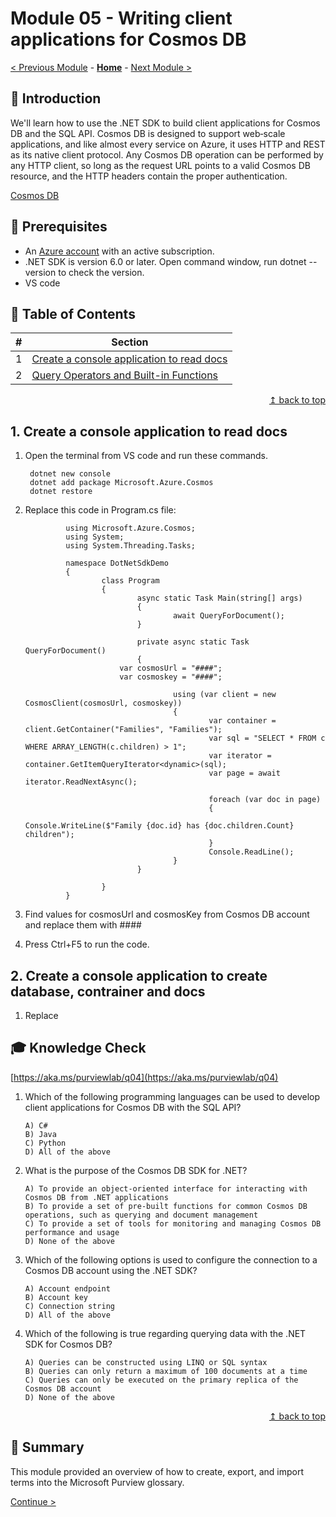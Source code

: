 # Module 05 - Writing client applications for Cosmos DB

[< Previous Module](../modules/module04.md) - **[Home](../README.md)** - [Next Module >](../modules/module05.md)

## :loudspeaker: Introduction


We'll learn how to use the .NET SDK to build client applications for Cosmos DB and the SQL API. Cosmos DB is designed to support web‑scale applications, and like almost every service on Azure, it uses HTTP and REST as its native client protocol. Any Cosmos DB operation can be performed by any HTTP client, so long as the request URL points to a valid Cosmos DB resource, and the HTTP headers contain the proper authentication.

[Cosmos DB](https://azure.microsoft.com/services/cosmos-db/)

## :thinking: Prerequisites

* An [Azure account](https://azure.microsoft.com/free/) with an active subscription.
* .NET SDK is version 6.0 or later. Open command window, run dotnet --version to check the version.
* VS code


## :bookmark_tabs: Table of Contents

| #  | Section  
| --- | ---  
| 1 | [Create a console application to read docs](#1-Create-a-console-application-to-read-docs)  
| 2 | [Query Operators and Built-in Functions](#2-Query-Operators-and-Built-in-Functions)  

<div align="right"><a href="#module-04---glossary">↥ back to top</a></div>

## 1. Create a console application to read docs

1. Open the terminal from VS code and run these commands.

        dotnet new console
        dotnet add package Microsoft.Azure.Cosmos
        dotnet restore

2. Replace this code in Program.cs file:

                using Microsoft.Azure.Cosmos;
                using System;
                using System.Threading.Tasks;

                namespace DotNetSdkDemo
                {
                        class Program
                        {
                                async static Task Main(string[] args)
                                {
                                        await QueryForDocument();
                                }

                                private async static Task QueryForDocument()
                                {
                            var cosmosUrl = "####";
                            var cosmoskey = "####";

                                        using (var client = new CosmosClient(cosmosUrl, cosmoskey))
                                        {
                                                var container = client.GetContainer("Families", "Families");
                                                var sql = "SELECT * FROM c WHERE ARRAY_LENGTH(c.children) > 1";
                                                var iterator = container.GetItemQueryIterator<dynamic>(sql);
                                                var page = await iterator.ReadNextAsync();

                                                foreach (var doc in page)
                                                {
                                                        Console.WriteLine($"Family {doc.id} has {doc.children.Count} children");
                                                }
                                                Console.ReadLine();
                                        }
                                }

                        }
                }

3. Find values for cosmosUrl and cosmosKey from Cosmos DB account and replace them with ####

4. Press Ctrl+F5 to run the code.

## 2. Create a console application to create database, contrainer and docs

1. Replace 
## :mortar_board: Knowledge Check

[https://aka.ms/purviewlab/q04](https://aka.ms/purviewlab/q04)

1.	Which of the following programming languages can be used to develop client applications for Cosmos DB with the SQL API?

        A) C# 
        B) Java 
        C) Python 
        D) All of the above

2.	What is the purpose of the Cosmos DB SDK for .NET? 

        A) To provide an object-oriented interface for interacting with Cosmos DB from .NET applications 
        B) To provide a set of pre-built functions for common Cosmos DB operations, such as querying and document management 
        C) To provide a set of tools for monitoring and managing Cosmos DB performance and usage 
        D) None of the above

3.	Which of the following options is used to configure the connection to a Cosmos DB account using the .NET SDK? 

        A) Account endpoint 
        B) Account key 
        C) Connection string 
        D) All of the above

4.	Which of the following is true regarding querying data with the .NET SDK for Cosmos DB? 

        A) Queries can be constructed using LINQ or SQL syntax 
        B) Queries can only return a maximum of 100 documents at a time 
        C) Queries can only be executed on the primary replica of the Cosmos DB account 
        D) None of the above


<div align="right"><a href="#module-04---glossary">↥ back to top</a></div>

## :tada: Summary

This module provided an overview of how to create, export, and import terms into the Microsoft Purview glossary.

[Continue >](../modules/module06.md)
